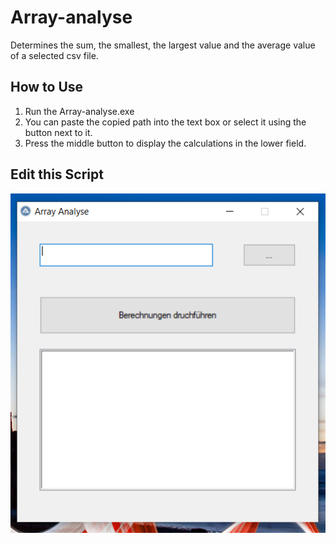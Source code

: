 # Array-analyse
Determines the sum, the smallest, the largest value and the average value of a selected csv file. 

<h2> How to Use </h2>

1. Run the Array-analyse.exe 
2. You can paste the copied path into the text box or select it using the button next to it. 
3. Press the middle button to display the calculations in the lower field. 

<h2>Edit this Script </h2>


![image](https://github.com/roedl-dynamics/Array-analyse/blob/main/array-analyse.PNG)



